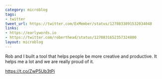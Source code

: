 ```yaml
---
category: microblog
tags:
- twitter
tweet_url: https://twitter.com/ExMember/status/1270833091532034048
links:
- https://earlywords.io
- https://twitter.com/roberthead/status/1270831652357324800
layout: microblog
---
```

Rob and I built a tool that helps people be more creative and productive. It helps me a lot and we are really proud of it.

https://t.co/ZwP5Ub3tPi
